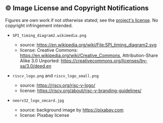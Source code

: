 ## :copyright: Image License and Copyright Notifications

Figures are own work if not otherwise stated; see the
[project's license](https://github.com/stnolting/neorv32/blob/main/LICENSE).
No copyright infringement intended.

- `SPI_timing_diagram2.wikimedia.png`
  - source: https://en.wikipedia.org/wiki/File:SPI_timing_diagram2.svg
  - license: Creative Commons: https://en.wikipedia.org/wiki/Creative_Commons, Attribution-Share Alike 3.0 Unported: https://creativecommons.org/licenses/by-sa/3.0/deed.en

- `riscv_logo.png` and `riscv_logo_small.png`
  - source: https://riscv.org/risc-v-logo/
  - license: https://riscv.org/about/risc-v-branding-guidelines/

- `neorv32_logo_smcard.jpg`
  - source: background image by https://pixabay.com
  - license: Pixabay license
